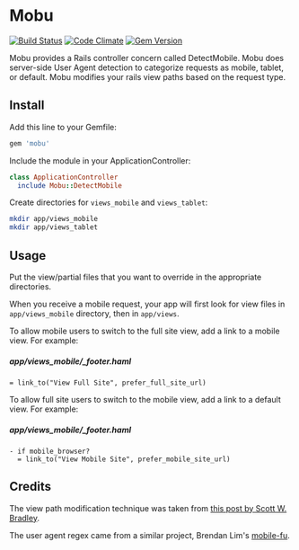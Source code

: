 # Mobu

[![Build Status](https://api.travis-ci.org/neighborland/mobu.png)](https://travis-ci.org/neighborland/mobu)
[![Code Climate](https://codeclimate.com/github/neighborland/mobu.png)](https://codeclimate.com/github/neighborland/mobu)
[![Gem Version](https://badge.fury.io/rb/mobu.png)](http://badge.fury.io/rb/mobu)

Mobu provides a Rails controller concern called DetectMobile.
Mobu does server-side User Agent detection to categorize requests as mobile, tablet, or default.
Mobu modifies your rails view paths based on the request type.

## Install

Add this line to your Gemfile:

```ruby
gem 'mobu'
```

Include the module in your ApplicationController:

```ruby
class ApplicationController
  include Mobu::DetectMobile
```

Create directories for `views_mobile` and `views_tablet`:

```sh
mkdir app/views_mobile
mkdir app/views_tablet
```

## Usage

Put the view/partial files that you want to override in the appropriate directories.

When you receive a mobile request, your app will first look for view files in `app/views_mobile`
directory, then in `app/views`.

To allow mobile users to switch to the full site view, add a link to a mobile view. For example:

##### app/views_mobile/_footer.haml
```haml
= link_to("View Full Site", prefer_full_site_url)
```

To allow full site users to switch to the mobile view, add a link to a default view. For example:

##### app/views_mobile/_footer.haml
```haml
- if mobile_browser?
  = link_to("View Mobile Site", prefer_mobile_site_url)
```

## Credits

The view path modification technique was taken from 
[this post by Scott W. Bradley](http://scottwb.com/blog/2012/02/23/a-better-way-to-add-mobile-pages-to-a-rails-site/).

The user agent regex came from a similar project, Brendan Lim's 
[mobile-fu](https://github.com/brendanlim/mobile-fu).
